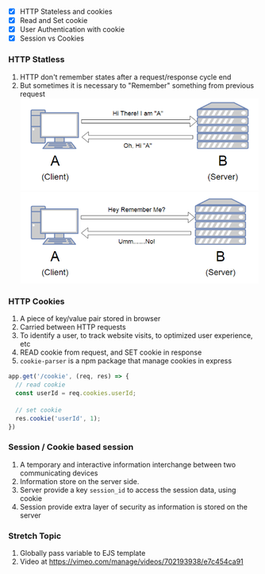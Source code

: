- [x] HTTP Stateless and cookies
- [x] Read and Set cookie
- [x] User Authentication with cookie
- [x] Session vs Cookies

### HTTP Statless
1. HTTP don't remember states after a request/response cycle end
2. But sometimes it is necessary to "Remember" something from previous request
![first request](./image/stateless_http_1.png)
![second request](./image//stateless_http_2.png)

### HTTP Cookies
1. A piece of key/value pair stored in browser
2. Carried between HTTP requests
3. To identify a user, to track website visits, to optimized user experience, etc
4. READ cookie from request, and SET cookie in response
5. `cookie-parser` is a npm package that manage cookies in express

  ```js
  app.get('/cookie', (req, res) => {
    // read cookie
    const userId = req.cookies.userId;

    // set cookie
    res.cookie('userId', 1);
  })
  ```

### Session / Cookie based session
1. A temporary and interactive information interchange between two communicating devices
2. Information store on the server side.
3. Server provide a key `session_id` to access the session data, using cookie
4. Session provide extra layer of security as information is stored on the server

### Stretch Topic
1. Globally pass variable to EJS template
2. Video at https://vimeo.com/manage/videos/702193938/e7c454ca91
